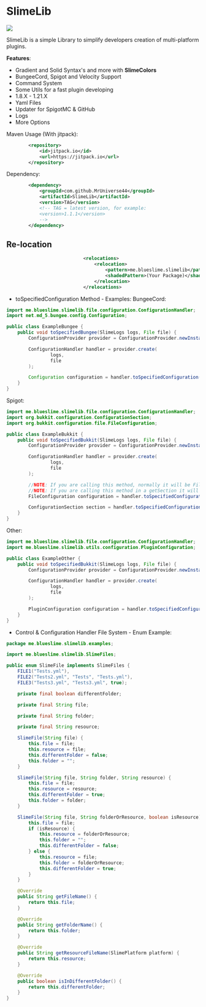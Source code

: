# SlimeLib

[![](https://jitpack.io/v/MrUniverse44/SlimeLib.svg)](https://jitpack.io/#MrUniverse44/SlimeLib)

SlimeLib is a simple Library to simplify developers
creation of multi-platform plugins.

**Features**:
* Gradient and Solid Syntax's and more with **SlimeColors**
* BungeeCord, Spigot and Velocity Support
* Command System
* Some Utils for a fast plugin developing
* 1.8.X - 1.21.X
* Yaml Files
* Updater for SpigotMC & GitHub
* Logs
* More Options

Maven Usage (With jitpack):
```XML
        <repository>
            <id>jitpack.io</id>
            <url>https://jitpack.io</url>
        </repository>
```

Dependency:
```XML
        <dependency>
            <groupId>com.github.MrUniverse44</groupId>
            <artifactId>SlimeLib</artifactId>
            <version>TAG</version>
            <!-- TAG = latest version, for example:
            <version>1.1.1</version>
            -->
        </dependency>
```

## Re-location

```XML
                            <relocations>
                                <relocation>
                                    <pattern>me.blueslime.slimelib</pattern>
                                    <shadedPattern>(Your Package)</shadedPattern>
                                </relocation>
                            </relocations>
```

* toSpecifiedConfiguration Method - Examples:
BungeeCord:

```Java
import me.blueslime.slimelib.file.configuration.ConfigurationHandler;
import net.md_5.bungee.config.Configuration;

public class ExampleBungee {
    public void toSpecifiedBungee(SlimeLogs logs, File file) {
        ConfigurationProvider provider = ConfigurationProvider.newInstance();

        ConfigurationHandler handler = provider.create(
                logs,
                file
        );

        Configuration configuration = handler.toSpecifiedConfiguration();
    }
}
```
Spigot:

```Java
import me.blueslime.slimelib.file.configuration.ConfigurationHandler;
import org.bukkit.configuration.ConfigurationSection;
import org.bukkit.configuration.file.FileConfiguration;

public class ExampleBukkit {
    public void toSpecifiedBukkit(SlimeLogs logs, File file) {
        ConfigurationProvider provider = ConfigurationProvider.newInstance();

        ConfigurationHandler handler = provider.create(
                logs,
                file
        );

        //NOTE: If you are calling this method, normally it will be FileConfiguration, but
        //NOTE: If you are calling this method in a getSection it will be a ConfigurationSection
        FileConfiguration configuration = handler.toSpecifiedConfiguration();

        ConfigurationSection section = handler.toSpecifiedConfiguration();
    }
}
```

Other:

```Java
import me.blueslime.slimelib.file.configuration.ConfigurationHandler;
import me.blueslime.slimelib.utils.configuration.PluginConfiguration;

public class ExampleOther {
    public void toSpecifiedBukkit(SlimeLogs logs, File file) {
        ConfigurationProvider provider = ConfigurationProvider.newInstance();

        ConfigurationHandler handler = provider.create(
                logs,
                file
        );

        PluginConfiguration configuration = handler.toSpecifiedConfiguration();
    }
}
```

* Control & Configuration Handler File System - Enum Example:

```Java
package me.blueslime.slimelib.examples;

import me.blueslime.slimelib.SlimeFiles;

public enum SlimeFile implements SlimeFiles {
    FILE1("Tests.yml"),
    FILE2("Tests2.yml", "Tests", "Tests.yml"),
    FILE3("Tests3.yml", "Tests3.yml", true);

    private final boolean differentFolder;

    private final String file;

    private final String folder;

    private final String resource;

    SlimeFile(String file) {
        this.file = file;
        this.resource = file;
        this.differentFolder = false;
        this.folder = "";
    }

    SlimeFile(String file, String folder, String resource) {
        this.file = file;
        this.resource = resource;
        this.differentFolder = true;
        this.folder = folder;
    }

    SlimeFile(String file, String folderOrResource, boolean isResource) {
        this.file = file;
        if (isResource) {
            this.resource = folderOrResource;
            this.folder = "";
            this.differentFolder = false;
        } else {
            this.resource = file;
            this.folder = folderOrResource;
            this.differentFolder = true;
        }
    }

    @Override
    public String getFileName() {
        return this.file;
    }

    @Override
    public String getFolderName() {
        return this.folder;
    }

    @Override
    public String getResourceFileName(SlimePlatform platform) {
        return this.resource;
    }

    @Override
    public boolean isInDifferentFolder() {
        return this.differentFolder;
    }
}
```